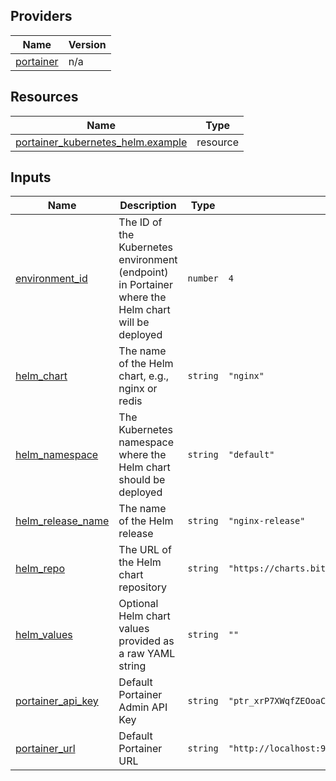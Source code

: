 <!-- BEGIN_TF_DOCS -->


## Providers

| Name | Version |
|------|---------|
| <a name="provider_portainer"></a> [portainer](#provider\_portainer) | n/a |

## Resources

| Name | Type |
|------|------|
| [portainer_kubernetes_helm.example](https://registry.terraform.io/providers/portainer/portainer/latest/docs/resources/kubernetes_helm) | resource |

## Inputs

| Name | Description | Type | Default | Required |
|------|-------------|------|---------|:--------:|
| <a name="input_environment_id"></a> [environment\_id](#input\_environment\_id) | The ID of the Kubernetes environment (endpoint) in Portainer where the Helm chart will be deployed | `number` | `4` | no |
| <a name="input_helm_chart"></a> [helm\_chart](#input\_helm\_chart) | The name of the Helm chart, e.g., nginx or redis | `string` | `"nginx"` | no |
| <a name="input_helm_namespace"></a> [helm\_namespace](#input\_helm\_namespace) | The Kubernetes namespace where the Helm chart should be deployed | `string` | `"default"` | no |
| <a name="input_helm_release_name"></a> [helm\_release\_name](#input\_helm\_release\_name) | The name of the Helm release | `string` | `"nginx-release"` | no |
| <a name="input_helm_repo"></a> [helm\_repo](#input\_helm\_repo) | The URL of the Helm chart repository | `string` | `"https://charts.bitnami.com/bitnami"` | no |
| <a name="input_helm_values"></a> [helm\_values](#input\_helm\_values) | Optional Helm chart values provided as a raw YAML string | `string` | `""` | no |
| <a name="input_portainer_api_key"></a> [portainer\_api\_key](#input\_portainer\_api\_key) | Default Portainer Admin API Key | `string` | `"ptr_xrP7XWqfZEOoaCJRu5c8qKaWuDtVc2Zb07Q5g22YpS8="` | no |
| <a name="input_portainer_url"></a> [portainer\_url](#input\_portainer\_url) | Default Portainer URL | `string` | `"http://localhost:9000"` | no |
<!-- END_TF_DOCS -->